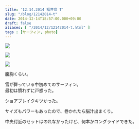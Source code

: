 ```yaml
---
title: '12.14.2014 福井県 T'
slug: "/blog/12142014-t"
date: 2014-12-14T18:57:00.000+09:00
draft: false
aliases: [ "/2014/12/12142014-t.html" ]
tags : [サーフィン, photo]
---
```


  
![](https://68.media.tumblr.com/29ed61829888f01eda403d4d66eeeeeb/tumblr_ngl38ffvU81rwrdpxo2_1280.jpg)  

  
  

  
![](https://68.media.tumblr.com/09306a3c9e952867c2a3e46c079327c0/tumblr_ngl38ffvU81rwrdpxo3_1280.jpg)  

  
  

  
![](https://68.media.tumblr.com/e392ee45440f3fea99867c82149a9eda/tumblr_ngl38ffvU81rwrdpxo1_1280.jpg)  

  
  

腹胸くらい。

  
  

雪が舞っている中初めてのサーフィン。  
最初は慣れずに戸惑った。

  
  

ショアブレイクキツかった。

  
  

サイズもパワーもあったので、巻かれたら脳汁出まくり。

  
  

中央付近のセットはのれなかったけど、何本かロングライドできた。